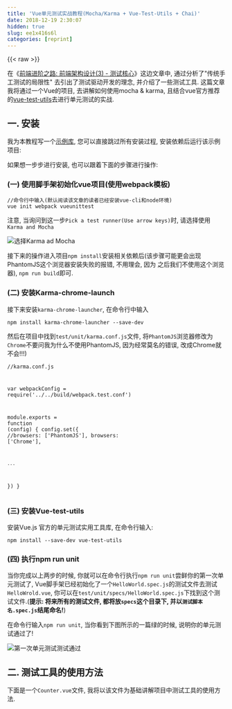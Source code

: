 ```yaml
---
title: 'Vue单元测试实战教程(Mocha/Karma + Vue-Test-Utils + Chai)' 
date: 2018-12-19 2:30:07
hidden: true
slug: ee1x416s6l
categories: [reprint]
---
```


{{< raw >}}

                    
<p>在《<a href="https://www.jianshu.com/p/c817249616ee" rel="nofollow noreferrer" target="_blank">前端进阶之路: 前端架构设计(3) - 测试核心</a>》这边文章中, 通过分析了"传统手工测试的局限性" 去引出了测试驱动开发的理念, 并介绍了一些测试工具. 这篇文章我将通过一个Vue的项目, 去讲解如何使用mocha &amp; karma, 且结合vue官方推荐的<a href="https://vue-test-utils.vuejs.org/zh-cn/" rel="nofollow noreferrer" target="_blank">vue-test-utils</a>去进行单元测试的实战.</p>
<h2 id="articleHeader0"><strong>一. 安装</strong></h2>
<p>我为本教程写一个<a href="https://github.com/Lee-Tanghui/Vue-Testing-Demo" rel="nofollow noreferrer" target="_blank">示例库</a>, 您可以直接跳过所有安装过程, 安装依赖后运行该示例项目: </p>
<p>如果想一步步进行安装, 也可以跟着下面的步骤进行操作:</p>
<h3 id="articleHeader1"><strong>(一) 使用脚手架初始化vue项目(使用webpack模板)</strong></h3>
<div class="widget-codetool" style="display:none;">
      <div class="widget-codetool--inner">
      <span class="selectCode code-tool" data-toggle="tooltip" data-placement="top" title="" data-original-title="全选"></span>
      <span type="button" class="copyCode code-tool" data-toggle="tooltip" data-placement="top" data-clipboard-text="//命令行中输入(默认阅读该文章的读者已经安装vue-cli和node环境)
vue init webpack vueunittest" title="" data-original-title="复制"></span>
      <span type="button" class="saveToNote code-tool" data-toggle="tooltip" data-placement="top" title="" data-original-title="放进笔记"></span>
      </div>
      </div><pre class="javascript hljs"><code class="javascript"><span class="hljs-comment">//命令行中输入(默认阅读该文章的读者已经安装vue-cli和node环境)</span>
vue init webpack vueunittest</code></pre>
<p>注意, 当询问到这一步<code>Pick a test runner(Use arrow keys)</code>时, 请选择使用<code>Karma and Mocha</code></p>
<p><span class="img-wrap"><img data-src="/img/remote/1460000012654038?w=761&amp;h=146" src="https://static.alili.tech/img/remote/1460000012654038?w=761&amp;h=146" alt="选择Karma ad Mocha" title="选择Karma ad Mocha" style="cursor: pointer; display: inline;"></span></p>
<p>接下来的操作进入项目<code>npm install</code>安装相关依赖后(该步骤可能更会出现PhantomJS这个浏览器安装失败的报错, 不用理会, 因为  之后我们不使用这个浏览器), <code>npm run build</code>即可.</p>
<h3 id="articleHeader2"><strong>(二) 安装Karma-chrome-launch</strong></h3>
<p>接下来安装<code>karma-chrome-launcher</code>, 在命令行中输入</p>
<div class="widget-codetool" style="display:none;">
      <div class="widget-codetool--inner">
      <span class="selectCode code-tool" data-toggle="tooltip" data-placement="top" title="" data-original-title="全选"></span>
      <span type="button" class="copyCode code-tool" data-toggle="tooltip" data-placement="top" data-clipboard-text="npm install karma-chrome-launcher --save-dev" title="" data-original-title="复制"></span>
      <span type="button" class="saveToNote code-tool" data-toggle="tooltip" data-placement="top" title="" data-original-title="放进笔记"></span>
      </div>
      </div><pre class="hljs q"><code style="word-break: break-word; white-space: initial;">npm install karma-chrome-launcher --<span class="hljs-built_in">save</span>-<span class="hljs-built_in">dev</span></code></pre>
<p>然后在项目中找到<code>test/unit/karma.conf.js</code>文件, 将<code>PhantomJS</code>浏览器修改为<code>Chrome</code>不要问我为什么不使用PhantomJS, 因为经常莫名的错误, 改成Chrome就不会!!!)</p>
<div class="widget-codetool" style="display:none;">
      <div class="widget-codetool--inner">
      <span class="selectCode code-tool" data-toggle="tooltip" data-placement="top" title="" data-original-title="全选"></span>
      <span type="button" class="copyCode code-tool" data-toggle="tooltip" data-placement="top" data-clipboard-text="//karma.conf.js

var webpackConfig = require('../../build/webpack.test.conf')

module.exports = function (config) {
  config.set({
    //browsers: ['PhantomJS'],
    browsers: ['Chrome'],    
    
    ...
  })
}" title="" data-original-title="复制"></span>
      <span type="button" class="saveToNote code-tool" data-toggle="tooltip" data-placement="top" title="" data-original-title="放进笔记"></span>
      </div>
      </div><pre class="hljs javascript"><code><span class="hljs-comment">//karma.conf.js</span>

<span class="hljs-keyword">var</span> webpackConfig = <span class="hljs-built_in">require</span>(<span class="hljs-string">'../../build/webpack.test.conf'</span>)

<span class="hljs-built_in">module</span>.exports = <span class="hljs-function"><span class="hljs-keyword">function</span> (<span class="hljs-params">config</span>) </span>{
  config.set({
    <span class="hljs-comment">//browsers: ['PhantomJS'],</span>
    browsers: [<span class="hljs-string">'Chrome'</span>],    
    
    ...
  })
}</code></pre>
<h3 id="articleHeader3"><strong>(三) 安装Vue-test-utils</strong></h3>
<p>安装Vue.js 官方的单元测试实用工具库, 在命令行输入:</p>
<div class="widget-codetool" style="display:none;">
      <div class="widget-codetool--inner">
      <span class="selectCode code-tool" data-toggle="tooltip" data-placement="top" title="" data-original-title="全选"></span>
      <span type="button" class="copyCode code-tool" data-toggle="tooltip" data-placement="top" data-clipboard-text="npm install --save-dev vue-test-utils" title="" data-original-title="复制"></span>
      <span type="button" class="saveToNote code-tool" data-toggle="tooltip" data-placement="top" title="" data-original-title="放进笔记"></span>
      </div>
      </div><pre class="javascript hljs"><code class="javascript" style="word-break: break-word; white-space: initial;">npm install --save-dev vue-test-utils</code></pre>
<h3 id="articleHeader4"><strong>(四) 执行npm run unit</strong></h3>
<p>当你完成以上两步的时候, 你就可以在命令行执行<code>npm run unit</code>尝鲜你的第一次单元测试了, Vue脚手架已经初始化了一个<code>HelloWorld.spec.js</code>的测试文件去测试<code>HelloWrold.vue</code>, 你可以在<code>test/unit/specs/HelloWorld.spec.js</code>下找到这个测试文件.(<strong>提示: 将来所有的测试文件, 都将放<code>specs</code>这个目录下, 并以<code>测试脚本名.spec.js</code>结尾命名!</strong>)</p>
<p>在命令行输入<code>npm run unit</code>, 当你看到下图所示的一篇绿的时候, 说明你的单元测试通过了!</p>
<p><span class="img-wrap"><img data-src="/img/remote/1460000012654039?w=1404&amp;h=315" src="https://static.alili.tech/img/remote/1460000012654039?w=1404&amp;h=315" alt="第一次单元测试测试通过" title="第一次单元测试测试通过" style="cursor: pointer;"></span></p>
<h2 id="articleHeader5"><strong>二. 测试工具的使用方法</strong></h2>
<p>下面是一个<code>Counter.vue</code>文件, 我将以该文件为基础讲解项目中测试工具的使用方法.</p>
<div class="widget-codetool" style="display:none;">
      <div class="widget-codetool--inner">
      <span class="selectCode code-tool" data-toggle="tooltip" data-placement="top" title="" data-original-title="全选"></span>
      <span type="button" class="copyCode code-tool" data-toggle="tooltip" data-placement="top" data-clipboard-text="//Counter.vue

<template>
  <div>
    <h3>Counter.vue</h3>
    "{{" count "}}"
    <button @click=&quot;increment&quot;>自增</button>
  </div>
</template>

<script>
  export default {
    data () {
      return {
        count: 0
      }
    },

    methods: {
      increment () {
        this.count++
      }
    }
  }
</script>" title="" data-original-title="复制"></span>
      <span type="button" class="saveToNote code-tool" data-toggle="tooltip" data-placement="top" title="" data-original-title="放进笔记"></span>
      </div>
      </div><pre class="javascript hljs"><code class="javascript"><span class="hljs-comment">//Counter.vue</span>

&lt;template&gt;
  <span class="xml"><span class="hljs-tag">&lt;<span class="hljs-name">div</span>&gt;</span>
    <span class="hljs-tag">&lt;<span class="hljs-name">h3</span>&gt;</span>Counter.vue<span class="hljs-tag">&lt;/<span class="hljs-name">h3</span>&gt;</span>
    "{{" count "}}"
    <span class="hljs-tag">&lt;<span class="hljs-name">button</span> @<span class="hljs-attr">click</span>=<span class="hljs-string">"increment"</span>&gt;</span>自增<span class="hljs-tag">&lt;/<span class="hljs-name">button</span>&gt;</span>
  <span class="hljs-tag">&lt;/<span class="hljs-name">div</span>&gt;</span></span>
&lt;<span class="hljs-regexp">/template&gt;

&lt;script&gt;
  export default {
    data () {
      return {
        count: 0
      }
    },

    methods: {
      increment () {
        this.count++
      }
    }
  }
&lt;/</span>script&gt;</code></pre>
<h3 id="articleHeader6"><strong>(一) Mocha框架</strong></h3>
<h4><strong>1. Mocha测试脚本的写法</strong></h4>
<p>Mocha的作用是运行测试脚本, 要对上面<code>Counter.vue</code>进行测试, 我们就要写测试脚本, 通常测试脚本应该与Vue组件名相同, 后缀为<code>spec.js</code>. 比如, <code>Counter.vue</code>组件的测试脚本名字就应该为<code>Counter.spec.js</code></p>
<div class="widget-codetool" style="display:none;">
      <div class="widget-codetool--inner">
      <span class="selectCode code-tool" data-toggle="tooltip" data-placement="top" title="" data-original-title="全选"></span>
      <span type="button" class="copyCode code-tool" data-toggle="tooltip" data-placement="top" data-clipboard-text="//Counter.spec.js

import Vue from 'vue'
import Counter from '@/components/Counter'

describe('Counter.vue', () => {

  it('点击按钮后, count的值应该为1', () => {
    //获取组件实例
    const Constructor = Vue.extend(Counter);
    //挂载组件
    const vm = new Constructor().$mount();
    //获取button
    const button = vm.$el.querySelector('button');
    //新建点击事件
    const clickEvent = new window.Event('click');
    //触发点击事件
    button.dispatchEvent(clickEvent);
    //监听点击事件
    vm._watcher.run();
    // 断言:count的值应该是数字1
    expect(Number(vm.$el.querySelector('.num').textContent)).to.equal(1);
  })

})" title="" data-original-title="复制"></span>
      <span type="button" class="saveToNote code-tool" data-toggle="tooltip" data-placement="top" title="" data-original-title="放进笔记"></span>
      </div>
      </div><pre class="javascript hljs"><code class="javascript"><span class="hljs-comment">//Counter.spec.js</span>

<span class="hljs-keyword">import</span> Vue <span class="hljs-keyword">from</span> <span class="hljs-string">'vue'</span>
<span class="hljs-keyword">import</span> Counter <span class="hljs-keyword">from</span> <span class="hljs-string">'@/components/Counter'</span>

describe(<span class="hljs-string">'Counter.vue'</span>, () =&gt; {

  it(<span class="hljs-string">'点击按钮后, count的值应该为1'</span>, () =&gt; {
    <span class="hljs-comment">//获取组件实例</span>
    <span class="hljs-keyword">const</span> Constructor = Vue.extend(Counter);
    <span class="hljs-comment">//挂载组件</span>
    <span class="hljs-keyword">const</span> vm = <span class="hljs-keyword">new</span> Constructor().$mount();
    <span class="hljs-comment">//获取button</span>
    <span class="hljs-keyword">const</span> button = vm.$el.querySelector(<span class="hljs-string">'button'</span>);
    <span class="hljs-comment">//新建点击事件</span>
    <span class="hljs-keyword">const</span> clickEvent = <span class="hljs-keyword">new</span> <span class="hljs-built_in">window</span>.Event(<span class="hljs-string">'click'</span>);
    <span class="hljs-comment">//触发点击事件</span>
    button.dispatchEvent(clickEvent);
    <span class="hljs-comment">//监听点击事件</span>
    vm._watcher.run();
    <span class="hljs-comment">// 断言:count的值应该是数字1</span>
    expect(<span class="hljs-built_in">Number</span>(vm.$el.querySelector(<span class="hljs-string">'.num'</span>).textContent)).to.equal(<span class="hljs-number">1</span>);
  })

})</code></pre>
<p>上面这段代码就是一个测试脚本.测试脚本应该包含一个或多个<code>describe</code>, 每个<code>describe</code>块应该包括一个或多个<code>it</code>块</p>
<p><code>describe</code>块称为"测试套件"(test suite), 表示一组相关的测试. 它是一个函数, 第一个参数是测试套件的名称(通常写测试组件的名称, 这里即为<code>Counter.js</code>), 第二个参数是一个实际执行的函数.</p>
<p><code>it</code>块称为"测试用例"(test case), 表示一个单独的测试, 是测试的最小单位. 它也是一个函数, 第一个参数是测试用例的名称(通常描述你的断言结果, 这里即为<code>"点击按钮后, count的值应该为1"</code>), 第二个参数是一个实际执行的函数.</p>
<h4><strong>2. Mocha进行异步测试</strong></h4>
<p>我们在<code>Counter.vue</code>组件中添加一个按钮, 并添加一个异步自增的方法为<code>incrementByAsync</code>, 该函数设置一个延时器, 1000ms后<code>count</code>自增1.</p>
<div class="widget-codetool" style="display:none;">
      <div class="widget-codetool--inner">
      <span class="selectCode code-tool" data-toggle="tooltip" data-placement="top" title="" data-original-title="全选"></span>
      <span type="button" class="copyCode code-tool" data-toggle="tooltip" data-placement="top" data-clipboard-text="  <template>
    ...
    <button @click=&quot;increment&quot;>自增</button>
    <button @click=&quot;incrementByAsync&quot;>异步自增</button>
    ...
  <template>
  
  <script>
     ...
     methods: {
      ...
      incrementByAsync () {
        window.setTimeout(() => {
          this.count++;
        }, 1000) 
      }
    }
  </script>" title="" data-original-title="复制"></span>
      <span type="button" class="saveToNote code-tool" data-toggle="tooltip" data-placement="top" title="" data-original-title="放进笔记"></span>
      </div>
      </div><pre class="javascript hljs"><code class="javascript">  &lt;template&gt;
    ...
    &lt;button @click=<span class="hljs-string">"increment"</span>&gt;自增&lt;<span class="hljs-regexp">/button&gt;
    &lt;button @click="incrementByAsync"&gt;异步自增&lt;/</span>button&gt;
    ...
  &lt;template&gt;
  
  <span class="xml"><span class="hljs-tag">&lt;<span class="hljs-name">script</span>&gt;</span><span class="javascript">
     ...
     methods: {
      ...
      incrementByAsync () {
        <span class="hljs-built_in">window</span>.setTimeout(<span class="hljs-function"><span class="hljs-params">()</span> =&gt;</span> {
          <span class="hljs-keyword">this</span>.count++;
        }, <span class="hljs-number">1000</span>) 
      }
    }
  </span><span class="hljs-tag">&lt;/<span class="hljs-name">script</span>&gt;</span></span></code></pre>
<p>给测试脚本中新增一个测试用例, 也就是<code>it()</code></p>
<div class="widget-codetool" style="display:none;">
      <div class="widget-codetool--inner">
      <span class="selectCode code-tool" data-toggle="tooltip" data-placement="top" title="" data-original-title="全选"></span>
      <span type="button" class="copyCode code-tool" data-toggle="tooltip" data-placement="top" data-clipboard-text="  it('count异步更新, count的值应该为1', (done) => {
    ///获取组件实例
    const Constructor = Vue.extend(Counter);
    //挂载组件
    const vm = new Constructor().$mount();
    //获取button
    const button = vm.$el.querySelectorAll('button')[1];
    //新建点击事件
    const clickEvent = new window.Event('click');

    //触发点击事件
    button.dispatchEvent(clickEvent);
    //监听点击事件
    vm._watcher.run();
    //1s后进行断言
    window.setTimeout(() => {
      // 断言:count的值应该是数字1
      expect(Number(vm.$el.querySelector('.num').textContent)).to.equal(1);
      done();
    }, 1000);
  })" title="" data-original-title="复制"></span>
      <span type="button" class="saveToNote code-tool" data-toggle="tooltip" data-placement="top" title="" data-original-title="放进笔记"></span>
      </div>
      </div><pre class="hljs lisp"><code>  it('count异步更新, count的值应该为<span class="hljs-number">1</span>', (<span class="hljs-name">done</span>) =&gt; {
    ///获取组件实例
    const Constructor = Vue.extend(<span class="hljs-name">Counter</span>)<span class="hljs-comment">;</span>
    //挂载组件
    const vm = new Constructor().$mount()<span class="hljs-comment">;</span>
    //获取button
    const button = vm.$el.querySelectorAll('button')[<span class="hljs-number">1</span>]<span class="hljs-comment">;</span>
    //新建点击事件
    const clickEvent = new window.Event('click')<span class="hljs-comment">;</span>

    //触发点击事件
    button.dispatchEvent(<span class="hljs-name">clickEvent</span>)<span class="hljs-comment">;</span>
    //监听点击事件
    vm._watcher.run()<span class="hljs-comment">;</span>
    //1s后进行断言
    window.setTimeout(() =&gt; {
      // 断言<span class="hljs-symbol">:count</span>的值应该是数字<span class="hljs-number">1</span>
      expect(<span class="hljs-name">Number</span>(<span class="hljs-name">vm</span>.$el.querySelector('.num').textContent)).to.equal(<span class="hljs-number">1</span>)<span class="hljs-comment">;</span>
      done()<span class="hljs-comment">;</span>
    }, <span class="hljs-number">1000</span>)<span class="hljs-comment">;</span>
  })</code></pre>
<p>Mocha中的异步测试, 需要给<code>it()</code>内函数的参数中添加一个<code>done</code>, 并在异步执行完后必须调用<code>done()</code>, 如果不调用<code>done()</code>, 那么Mocha会在2000ms后报错且本次单元测试测试失败(mocha默认的异步测试超时上线为2000ms), 错误信息如下:</p>
<p><span class="img-wrap"><img data-src="/img/remote/1460000012654040?w=1299&amp;h=183" src="https://static.alili.tech/img/remote/1460000012654040?w=1299&amp;h=183" alt="未调用done()的报错" title="未调用done()的报错" style="cursor: pointer;"></span></p>
<h4><strong>3. Mocha的测试钩子</strong></h4>
<p>如果大家对于vue的<code>mounted()</code>, <code>created()</code>钩子能够理解的话, 对Mocha的钩子也很容易理解, Mocha在<code>describe</code>块中提供了四个钩子: <code>before()</code>, <code>after()</code>, <code>beforeEach()</code>, <code>afterEach()</code>. 它们会在以下时间执行</p>
<div class="widget-codetool" style="display:none;">
      <div class="widget-codetool--inner">
      <span class="selectCode code-tool" data-toggle="tooltip" data-placement="top" title="" data-original-title="全选"></span>
      <span type="button" class="copyCode code-tool" data-toggle="tooltip" data-placement="top" data-clipboard-text="describe('钩子说明', function() {

  before(function() {
    // 在本区块的所有测试用例之前执行
  });

  after(function() {
    // 在本区块的所有测试用例之后执行
  });

  beforeEach(function() {
    // 在本区块的每个测试用例之前执行
  });

  afterEach(function() {
    // 在本区块的每个测试用例之后执行
  });

});" title="" data-original-title="复制"></span>
      <span type="button" class="saveToNote code-tool" data-toggle="tooltip" data-placement="top" title="" data-original-title="放进笔记"></span>
      </div>
      </div><pre class="javascript hljs"><code class="javascript">describe(<span class="hljs-string">'钩子说明'</span>, <span class="hljs-function"><span class="hljs-keyword">function</span>(<span class="hljs-params"></span>) </span>{

  before(<span class="hljs-function"><span class="hljs-keyword">function</span>(<span class="hljs-params"></span>) </span>{
    <span class="hljs-comment">// 在本区块的所有测试用例之前执行</span>
  });

  after(<span class="hljs-function"><span class="hljs-keyword">function</span>(<span class="hljs-params"></span>) </span>{
    <span class="hljs-comment">// 在本区块的所有测试用例之后执行</span>
  });

  beforeEach(<span class="hljs-function"><span class="hljs-keyword">function</span>(<span class="hljs-params"></span>) </span>{
    <span class="hljs-comment">// 在本区块的每个测试用例之前执行</span>
  });

  afterEach(<span class="hljs-function"><span class="hljs-keyword">function</span>(<span class="hljs-params"></span>) </span>{
    <span class="hljs-comment">// 在本区块的每个测试用例之后执行</span>
  });

});</code></pre>
<p>上述就是Mocha的基本使用介绍, 如果想了解Mocha的更多使用方法, 可以查看下面的文档和一篇阮一峰的Mocha教程:</p>
<blockquote><ul><li>Mocha官方文档 : <a href="https://mochajs.org/" rel="nofollow noreferrer" target="_blank">https://mochajs.org/</a>
</li></ul></blockquote>
<ul>
<li>Mocha官方文档翻译 : <a href="http://www.jianshu.com/p/9c78548caffa" rel="nofollow noreferrer" target="_blank">http://www.jianshu.com/p/9c78...</a>
</li>
<li>阮一峰 - 测试框架 Mocha 实例教程 :  <a href="http://www.ruanyifeng.com/blog/2015/12/a-mocha-tutorial-of-examples.html" rel="nofollow noreferrer" target="_blank">http://www.ruanyifeng.com/blo...</a>
</li>
</ul>
<h3 id="articleHeader7"><strong>(二) Chai断言库</strong></h3>
<p>上面的测试用例中, 以<code>expect()</code>方法开头的就是<strong>断言</strong>.</p>
<div class="widget-codetool" style="display:none;">
      <div class="widget-codetool--inner">
      <span class="selectCode code-tool" data-toggle="tooltip" data-placement="top" title="" data-original-title="全选"></span>
      <span type="button" class="copyCode code-tool" data-toggle="tooltip" data-placement="top" data-clipboard-text="expect(Number(vm.$el.querySelector('.num').textContent)).to.equal(1);" title="" data-original-title="复制"></span>
      <span type="button" class="saveToNote code-tool" data-toggle="tooltip" data-placement="top" title="" data-original-title="放进笔记"></span>
      </div>
      </div><pre class="javascript hljs"><code class="javascript" style="word-break: break-word; white-space: initial;">expect(<span class="hljs-built_in">Number</span>(vm.$el.querySelector(<span class="hljs-string">'.num'</span>).textContent)).to.equal(<span class="hljs-number">1</span>);</code></pre>
<p>所谓断言, 就是判断源码的实际执行结果与预期结果是否一致, 如果不一致, 就会抛出错误. 上面的断言的意思是指: 有<code>.num</code>这类名的节点的内容应该为数字1. 断言库库有很多种, Mocha并不限制你需要使用哪一种断言库,  Vue的脚手架提供的断言库是<code>sino-chai</code>, 是一个基于<code>Chai</code>的断言库, 并且我们指定使用的是它的<code>expect</code>断言风格.</p>
<p><code>expect</code>断言风格的优点很接近于自然语言, 下面是一些例子</p>
<div class="widget-codetool" style="display:none;">
      <div class="widget-codetool--inner">
      <span class="selectCode code-tool" data-toggle="tooltip" data-placement="top" title="" data-original-title="全选"></span>
      <span type="button" class="copyCode code-tool" data-toggle="tooltip" data-placement="top" data-clipboard-text="  // 相等或不相等
  expect(1 + 1).to.be.equal(2);
  expect(1 + 1).to.be.not.equal(3);

  // 布尔值为true
  expect('hello').to.be.ok;
  expect(false).to.not.be.ok;

  // typeof
  expect('test').to.be.a('string');
  expect({ foo: 'bar' }).to.be.an('object');
  expect(foo).to.be.an.instanceof(Foo);

  // include
  expect([1,2,3]).to.include(2);
  expect('foobar').to.contain('foo');
  expect({ foo: 'bar', hello: 'universe' }).to.include.keys('foo');

  // empty
  expect([]).to.be.empty;
  expect('').to.be.empty;
  expect({}).to.be.empty;
  
  // match
  expect('foobar').to.match(/^foo/);
" title="" data-original-title="复制"></span>
      <span type="button" class="saveToNote code-tool" data-toggle="tooltip" data-placement="top" title="" data-original-title="放进笔记"></span>
      </div>
      </div><pre class="javascript hljs"><code class="javascript">  <span class="hljs-comment">// 相等或不相等</span>
  expect(<span class="hljs-number">1</span> + <span class="hljs-number">1</span>).to.be.equal(<span class="hljs-number">2</span>);
  expect(<span class="hljs-number">1</span> + <span class="hljs-number">1</span>).to.be.not.equal(<span class="hljs-number">3</span>);

  <span class="hljs-comment">// 布尔值为true</span>
  expect(<span class="hljs-string">'hello'</span>).to.be.ok;
  expect(<span class="hljs-literal">false</span>).to.not.be.ok;

  <span class="hljs-comment">// typeof</span>
  expect(<span class="hljs-string">'test'</span>).to.be.a(<span class="hljs-string">'string'</span>);
  expect({ <span class="hljs-attr">foo</span>: <span class="hljs-string">'bar'</span> }).to.be.an(<span class="hljs-string">'object'</span>);
  expect(foo).to.be.an.instanceof(Foo);

  <span class="hljs-comment">// include</span>
  expect([<span class="hljs-number">1</span>,<span class="hljs-number">2</span>,<span class="hljs-number">3</span>]).to.include(<span class="hljs-number">2</span>);
  expect(<span class="hljs-string">'foobar'</span>).to.contain(<span class="hljs-string">'foo'</span>);
  expect({ <span class="hljs-attr">foo</span>: <span class="hljs-string">'bar'</span>, <span class="hljs-attr">hello</span>: <span class="hljs-string">'universe'</span> }).to.include.keys(<span class="hljs-string">'foo'</span>);

  <span class="hljs-comment">// empty</span>
  expect([]).to.be.empty;
  expect(<span class="hljs-string">''</span>).to.be.empty;
  expect({}).to.be.empty;
  
  <span class="hljs-comment">// match</span>
  expect(<span class="hljs-string">'foobar'</span>).to.match(<span class="hljs-regexp">/^foo/</span>);
</code></pre>
<p>每一个<code>it()</code>所包裹的测试用例都应该有一句或多句断言,上面只是介绍了一部分的断言语法, 如果想要知道更多<code>Chai</code>的断言语法, 请查看以下的官方文档.</p>
<blockquote><ul><li>Chai官方文档: <a href="http://chaijs.com/" rel="nofollow noreferrer" target="_blank">http://chaijs.com/</a>
</li></ul></blockquote>
<ul><li>Chai官方文档翻译: <a href="http://www.jianshu.com/p/f200a75a15d2" rel="nofollow noreferrer" target="_blank">http://www.jianshu.com/p/f200...</a>
</li></ul>
<h3 id="articleHeader8"><strong>(三) Vue-test-utils测试库</strong></h3>
<h4><strong>1. 在测试脚本中引入vue-test-utils</strong></h4>
<div class="widget-codetool" style="display:none;">
      <div class="widget-codetool--inner">
      <span class="selectCode code-tool" data-toggle="tooltip" data-placement="top" title="" data-original-title="全选"></span>
      <span type="button" class="copyCode code-tool" data-toggle="tooltip" data-placement="top" data-clipboard-text="//Counter.spec.js

import Vue from 'vue'
import Counter from '@/components/Counter'
//引入vue-test-utils
import {mount} from 'vue-test-utils'" title="" data-original-title="复制"></span>
      <span type="button" class="saveToNote code-tool" data-toggle="tooltip" data-placement="top" title="" data-original-title="放进笔记"></span>
      </div>
      </div><pre class="javascript hljs"><code class="javascript"><span class="hljs-comment">//Counter.spec.js</span>

<span class="hljs-keyword">import</span> Vue <span class="hljs-keyword">from</span> <span class="hljs-string">'vue'</span>
<span class="hljs-keyword">import</span> Counter <span class="hljs-keyword">from</span> <span class="hljs-string">'@/components/Counter'</span>
<span class="hljs-comment">//引入vue-test-utils</span>
<span class="hljs-keyword">import</span> {mount} <span class="hljs-keyword">from</span> <span class="hljs-string">'vue-test-utils'</span></code></pre>
<h4><strong>2. 测试文本内容</strong></h4>
<p>下面我将在<code>Counter.spec.js</code>测试脚本中对<code>Counter.vue</code>中<code>&lt;h3&gt;</code>的文本内容进行测试, 大家可以直观的感受一下使用了Vue-test-utils后对<code>.vue</code>单文件组件的测试变得多么简单.</p>
<ul><li>未使用vue-test-utils的测试用例:</li></ul>
<div class="widget-codetool" style="display:none;">
      <div class="widget-codetool--inner">
      <span class="selectCode code-tool" data-toggle="tooltip" data-placement="top" title="" data-original-title="全选"></span>
      <span type="button" class="copyCode code-tool" data-toggle="tooltip" data-placement="top" data-clipboard-text="  it('未使用Vue-test-utils: 正确渲染h3的文字为Counter.vue', () => {
    const Constructor = Vue.extend(Counter);
    const vm = new Constructor().$mount();
    const H3 = vm.$el.querySelector('h3').textContent;
    expect(H3).to.equal('Counter.vue');
  })" title="" data-original-title="复制"></span>
      <span type="button" class="saveToNote code-tool" data-toggle="tooltip" data-placement="top" title="" data-original-title="放进笔记"></span>
      </div>
      </div><pre class="javascript hljs"><code class="javascript">  it(<span class="hljs-string">'未使用Vue-test-utils: 正确渲染h3的文字为Counter.vue'</span>, () =&gt; {
    <span class="hljs-keyword">const</span> Constructor = Vue.extend(Counter);
    <span class="hljs-keyword">const</span> vm = <span class="hljs-keyword">new</span> Constructor().$mount();
    <span class="hljs-keyword">const</span> H3 = vm.$el.querySelector(<span class="hljs-string">'h3'</span>).textContent;
    expect(H3).to.equal(<span class="hljs-string">'Counter.vue'</span>);
  })</code></pre>
<ul><li>使用了vue-test-utils的测试用例:</li></ul>
<div class="widget-codetool" style="display:none;">
      <div class="widget-codetool--inner">
      <span class="selectCode code-tool" data-toggle="tooltip" data-placement="top" title="" data-original-title="全选"></span>
      <span type="button" class="copyCode code-tool" data-toggle="tooltip" data-placement="top" data-clipboard-text="  it('使用Vue-test-Utils: 正确渲染h3的文字为Counter.vue', () => {
    const wrapper = mount(Counter);
    expect(wrapper.find('h3').text()).to.equal('Counter.vue');
  })" title="" data-original-title="复制"></span>
      <span type="button" class="saveToNote code-tool" data-toggle="tooltip" data-placement="top" title="" data-original-title="放进笔记"></span>
      </div>
      </div><pre class="javascript hljs"><code class="javascript">  it(<span class="hljs-string">'使用Vue-test-Utils: 正确渲染h3的文字为Counter.vue'</span>, () =&gt; {
    <span class="hljs-keyword">const</span> wrapper = mount(Counter);
    expect(wrapper.find(<span class="hljs-string">'h3'</span>).text()).to.equal(<span class="hljs-string">'Counter.vue'</span>);
  })</code></pre>
<p>从上面的代码可以看出, vue-test-utils工具将该测试用例的代码量减少了一半, 如果是更复杂的测试用例, 那么代码量的减少将更为突出.  它可以让我们更专注于去写文件的测试逻辑, 将获取组件实例和挂载的繁琐的操作交由vue-test-utils去完成.</p>
<h4><strong>3. vue-test-utils的常用API</strong></h4>
<ul>
<li><strong><code>find()</code>: 返回匹配选择器的第一个DOM节点或Vue组件的<code>wrapper</code>, 可以使用任何有效的选择器</strong></li>
<li><strong><code>text()</code>: 返回<code>wrapper</code>的文本内容</strong></li>
<li><strong><code>html()</code>: 返回<code>wrapper DOM</code>的HTML字符串</strong></li>
</ul>
<div class="widget-codetool" style="display:none;">
      <div class="widget-codetool--inner">
      <span class="selectCode code-tool" data-toggle="tooltip" data-placement="top" title="" data-original-title="全选"></span>
      <span type="button" class="copyCode code-tool" data-toggle="tooltip" data-placement="top" data-clipboard-text="  it('find()/text()/html()方法', () => {
    const wrapper = mount(Counter);
    const h3 = wrapper.find('h3');
    expect(h3.text()).to.equal('Counter.vue');
    expect(h3.html()).to.equal('<h3>Counter.vue</h3>');
  })" title="" data-original-title="复制"></span>
      <span type="button" class="saveToNote code-tool" data-toggle="tooltip" data-placement="top" title="" data-original-title="放进笔记"></span>
      </div>
      </div><pre class="javascript hljs"><code class="javascript">  it(<span class="hljs-string">'find()/text()/html()方法'</span>, () =&gt; {
    <span class="hljs-keyword">const</span> wrapper = mount(Counter);
    <span class="hljs-keyword">const</span> h3 = wrapper.find(<span class="hljs-string">'h3'</span>);
    expect(h3.text()).to.equal(<span class="hljs-string">'Counter.vue'</span>);
    expect(h3.html()).to.equal(<span class="hljs-string">'&lt;h3&gt;Counter.vue&lt;/h3&gt;'</span>);
  })</code></pre>
<ul><li><strong><code>trigger()</code>: 在该 <code>wrapper DOM</code> 节点上触发一个事件。</strong></li></ul>
<div class="widget-codetool" style="display:none;">
      <div class="widget-codetool--inner">
      <span class="selectCode code-tool" data-toggle="tooltip" data-placement="top" title="" data-original-title="全选"></span>
      <span type="button" class="copyCode code-tool" data-toggle="tooltip" data-placement="top" data-clipboard-text="it('trigger()方法', () => {
    const wrapper = mount(Counter);
    const buttonOfSync = wrapper.find('.sync-button');
    buttonOfSync.trigger('click');
    buttonOfSync.trigger('click');
    const count = Number(wrapper.find('.num').text());
    expect(count).to.equal(2);
  })" title="" data-original-title="复制"></span>
      <span type="button" class="saveToNote code-tool" data-toggle="tooltip" data-placement="top" title="" data-original-title="放进笔记"></span>
      </div>
      </div><pre class="javascript hljs"><code class="javascript">it(<span class="hljs-string">'trigger()方法'</span>, () =&gt; {
    <span class="hljs-keyword">const</span> wrapper = mount(Counter);
    <span class="hljs-keyword">const</span> buttonOfSync = wrapper.find(<span class="hljs-string">'.sync-button'</span>);
    buttonOfSync.trigger(<span class="hljs-string">'click'</span>);
    buttonOfSync.trigger(<span class="hljs-string">'click'</span>);
    <span class="hljs-keyword">const</span> count = <span class="hljs-built_in">Number</span>(wrapper.find(<span class="hljs-string">'.num'</span>).text());
    expect(count).to.equal(<span class="hljs-number">2</span>);
  })</code></pre>
<ul><li><strong><code>setData()</code>: 设置<code>data</code>的属性并强制更新</strong></li></ul>
<div class="widget-codetool" style="display:none;">
      <div class="widget-codetool--inner">
      <span class="selectCode code-tool" data-toggle="tooltip" data-placement="top" title="" data-original-title="全选"></span>
      <span type="button" class="copyCode code-tool" data-toggle="tooltip" data-placement="top" data-clipboard-text="  it('setData()方法',() => {
    const wrapper = mount(Counter);
    wrapper.setData({foo: 'bar'});
    expect(wrapper.vm.foo).to.equal('bar');
  })" title="" data-original-title="复制"></span>
      <span type="button" class="saveToNote code-tool" data-toggle="tooltip" data-placement="top" title="" data-original-title="放进笔记"></span>
      </div>
      </div><pre class="javascript hljs"><code class="javascript">  it(<span class="hljs-string">'setData()方法'</span>,() =&gt; {
    <span class="hljs-keyword">const</span> wrapper = mount(Counter);
    wrapper.setData({<span class="hljs-attr">foo</span>: <span class="hljs-string">'bar'</span>});
    expect(wrapper.vm.foo).to.equal(<span class="hljs-string">'bar'</span>);
  })</code></pre>
<p>上面介绍了几个vue-test-utils提供的方法, 如果想深入学习vue-test-utils, 请阅读下面的官方文档:</p>
<blockquote><ul><li>vue-test-utils官方文档: <a href="https://vue-test-utils.vuejs.org/zh-cn/" rel="nofollow noreferrer" target="_blank">https://vue-test-utils.vuejs....</a>
</li></ul></blockquote>
<h2 id="articleHeader9"><strong>三. 项目说明</strong></h2>
<p>该项目模仿了一个简单的微博, 在<a href="https://github.com/Lee-Tanghui/Vue-Testing-Demo" rel="nofollow noreferrer" target="_blank">代码仓库</a>下载后, 可直接通过<code>npm run dev</code>运行.</p>
<h4><strong>(一) 项目效果图</strong></h4>
<p><span class="img-wrap"><img data-src="/img/remote/1460000012654041?w=1903&amp;h=960" src="https://static.alili.tech/img/remote/1460000012654041?w=1903&amp;h=960" alt="项目展示" title="项目展示" style="cursor: pointer; display: inline;"></span></p>
<h4><strong>(二) 项目中的交互逻辑和需求</strong></h4>
<ol>
<li>在文本框中输入内容后点击"发布"按钮(1), 会新发布内容到微博列表中, 且个人头像等下的微博数量(6)会增加1个</li>
<li>当文本框中无内容时, 不能发布空微博到微博列表, 且弹出提示框, 叫用户输入内容</li>
<li>当点击"关注"(2), 个人头像下关注的数量(5)会增加1个, 且按钮内字体变成"取消关注"; 当点击"取消关注"(2), 个人头像下的数量(5)会减少1个, 且按钮内字体变成"关注"</li>
<li>当点击"收藏"(3)时, 我的收藏(7)会增加1个数量, 且按钮内文字变成"已收藏"; 点击"已收藏"(3)时, 我的收藏(7)会减少1个数量, 且按钮内文字变成"收藏"</li>
<li>当点击"赞"(4), 我的赞(8)会增加1个数量, 且按钮内文字变成"取消赞"; 点击"取消赞"(3)时, 我的赞(8)会减少1个数量, 且按钮内文字变成"赞"</li>
</ol>
<h4><strong>(三) 项目源码</strong></h4>
<div class="widget-codetool" style="display:none;">
      <div class="widget-codetool--inner">
      <span class="selectCode code-tool" data-toggle="tooltip" data-placement="top" title="" data-original-title="全选"></span>
      <span type="button" class="copyCode code-tool" data-toggle="tooltip" data-placement="top" data-clipboard-text="//SinaWeibo.vue

<template>
  <div class=&quot;weibo-page&quot;>
    <nav>
      <span class=&quot;weibo-logo&quot;></span>
      <div class=&quot;search-wrapper&quot;>
        <input type=&quot;text&quot; placeholder=&quot;大家正在搜: 李棠辉的文章好赞!&quot;>
        <img v-if=&quot;!iconActive&quot; @mouseover=&quot;mouseOverToIcon&quot; src=&quot;../../static/image/search.png&quot; alt=&quot;搜索icon&quot;>
        <img v-if=&quot;iconActive&quot; @mouseout=&quot;mouseOutToIcon&quot; src=&quot;../../static/image/search-active.png&quot; alt=&quot;搜索icon&quot;>
      </div>
    </nav>
    <div class=&quot;main-container&quot;>
      <aside class=&quot;aside-nav&quot;>
        <ul>
          <li :class=&quot;{ active: isActives[indexOfContent] }&quot; v-for=&quot;(content, indexOfContent) in asideTab&quot; :key=&quot;indexOfContent&quot; @click=&quot;tabChange(indexOfContent)&quot;>
            <span>"{{"content"}}"</span>
            <span class=&quot;count&quot;>
              <span v-if=&quot;indexOfContent === 1&quot;>("{{"collectNum"}}")</span>
              <span v-if=&quot;indexOfContent === 2&quot;>("{{"likeNum"}}")</span>              
            </span>
          </li>
        </ul>
      </aside>
      <main class=&quot;weibo-content&quot;>
        <div class=&quot;weibo-publish-wrapper&quot;>
          <img src=&quot;../../static/image/tell-people.png&quot;></img>
          <textarea v-model=&quot;newWeiboContent.content&quot;></textarea>
          <button @click=&quot;publishNewWeiboContent&quot;>发布</button>
        </div>
        <div 
          class=&quot;weibo-news&quot; 
          v-for=&quot;(news, indexOfNews) in weiboNews&quot;
          :key=&quot;indexOfNews&quot;>
          <div class=&quot;content-wrapper&quot;>
            <div class=&quot;news-title&quot;>
            <div class=&quot;news-title__left&quot;>
              <img :src=&quot;news.imgUrl&quot;>
              <div class=&quot;title-text&quot;>
                <div class=&quot;title-name&quot;>"{{"news.name"}}"</div>
                <div class=&quot;title-time&quot;>"{{"news.resource"}}"</div>
              </div>
            </div>
            <button 
              class=&quot;news-title__right add&quot; 
              v-if=&quot;news.attention === false&quot;
              @click=&quot;attention(indexOfNews)&quot;>
              <i class=&quot;fa fa-plus&quot;></i>
              关注
            </button>
             <button 
              class=&quot;news-title__right cancel&quot; 
              v-if=&quot;news.attention === true&quot;
              @click=&quot;unAttention(indexOfNews)&quot;>
              <i class=&quot;fa fa-close&quot;></i>
              取消关注
            </button>
          </div>
          <div class=&quot;news-content&quot;>"{{"news.content"}}"</div>
          <div class=&quot;news-image&quot; v-if=&quot;news.images.length&quot;>
            <img 
            v-for=&quot;(img, indexOfImg) in news.images&quot;
            :key=&quot;indexOfImg&quot;
            :src=&quot;img&quot;>
          </div>
          </div>
          <ul class=&quot;news-panel&quot;>
            <li @click=&quot;handleCollect(indexOfNews)&quot;>
              <i class=&quot;fa fa-star-o&quot; :class=&quot;{collected: news.collect }&quot;></i>
              "{{"news.collect ? &quot;已收藏&quot; : '收藏'"}}"
            </li>
            <li>
              <i class=&quot;fa fa-external-link&quot;></i>
              转发
            </li>
            <li>
              <i class=&quot;fa fa-commenting-o&quot;></i>
              评论
            </li>
            <li @click=&quot;handleLike(indexOfNews)&quot;>
              <i class=&quot;fa fa-thumbs-o-up&quot; :class=&quot;{liked: news.like}&quot;></i>
              "{{"news.like ? '取消赞' : '赞'"}}"
            </li>
          </ul>
        </div>

      </main>
      <aside class=&quot;aside-right&quot;>
        <div class=&quot;profile-wrapper&quot;>
          <div class=&quot;profile-top&quot;>
            <img src=&quot;../../static/image/profile.jpg&quot;>
          </div>
          <div class=&quot;profile-bottom&quot;>
            <div class=&quot;profile-name&quot;>Lee_tanghui</div>
            <ul class=&quot;profile-info&quot;>
              <li 
                v-for=&quot;(profile, indexOfProfile) in profileData&quot;
                :key=&quot;indexOfProfile&quot;>
                <div class=&quot;number&quot;>"{{"profile.num"}}"</div>
                <div class=&quot;text&quot;>"{{"profile.text"}}"</div>
              </li>
            </ul>
          </div>
        </div>
      </aside>
    </div>
    <footer>
       Wish you like my blog! --- LITANGHUI
    </footer>
  </div>
</template>

<script>
  //引入假数据
  import * as mockData from '../mock-data.js'

  export default {
    mounted() {
      //模拟获取数据
      this.profileData = mockData.profileData;
      this.weiboNews = mockData.weiboNews;
      this.collectNum = mockData.collectNum;
      this.likeNum = mockData.likeNum;

    },
    data() {
      return {
        iconActive: false,
        asideTab: [&quot;首页&quot;, &quot;我的收藏&quot;, &quot;我的赞&quot;],
        isActives: [true, false, false],
        profileData: [],
        weiboNews: [],
        collectNum: 0,
        likeNum: 0,
        newWeiboContent:   {
          imgUrl: '../../static/image/profile.jpg',
          name: 'Lee_tanghui',
          resource: '刚刚 来自 网页版微博',
          content: '',
          images: []
        },
      }
    },
    methods: {
      mouseOverToIcon() {
        this.iconActive = true;
      },
      mouseOutToIcon() {
        this.iconActive = false;
      },
      tabChange(indexOfContent) {
        this.isActives.forEach((item, index) => {
          index === indexOfContent ?
            this.$set(this.isActives, index, true) :
            this.$set(this.isActives, index, false);
        })
      },
      publishNewWeiboContent() {
        if(!this.newWeiboContent.content) {
          alert('请输入内容!')
          return;
        }
        const newWeibo = JSON.parse(JSON.stringify(this.newWeiboContent));
        this.weiboNews.unshift(newWeibo);
        this.newWeiboContent.content = '';
        this.profileData[2].num++;
      },
      attention(index) {
        this.weiboNews[index].attention = true;    
        this.profileData[0].num++;    
      },
      unAttention(index) {
        this.weiboNews[index].attention = false;
        this.profileData[0].num--;
      },
      handleCollect(index) {
        this.weiboNews[index].collect = !this.weiboNews[index].collect;
        this.weiboNews[index].collect ? 
        this.collectNum++ :
        this.collectNum--;
      },
      handleLike(index) {
        this.weiboNews[index].like = !this.weiboNews[index].like;
        this.weiboNews[index].like ? 
        this.likeNum++ :
        this.likeNum--;
      }
    }
  }
</script>

<style lang=&quot;less&quot;>
  //css部分略
</style>" title="" data-original-title="复制"></span>
      <span type="button" class="saveToNote code-tool" data-toggle="tooltip" data-placement="top" title="" data-original-title="放进笔记"></span>
      </div>
      </div><pre class="javascript hljs"><code class="javascript"><span class="hljs-comment">//SinaWeibo.vue</span>

&lt;template&gt;
  &lt;div class="weibo-page"&gt;
    &lt;nav&gt;
      &lt;span class="weibo-logo"&gt;&lt;/span&gt;
      &lt;div class="search-wrapper"&gt;
        &lt;input type="text" placeholder="大家正在搜: 李棠辉的文章好赞!"&gt;
        &lt;img v-if="!iconActive" @mouseover="mouseOverToIcon" src="../../static/image/search.png" alt="搜索icon"&gt;
        &lt;img v-if="iconActive" @mouseout="mouseOutToIcon" src="../../static/image/search-active.png" alt="搜索icon"&gt;
      &lt;/div&gt;
    &lt;/nav&gt;
    &lt;div class="main-container"&gt;
      &lt;aside class="aside-nav"&gt;
        &lt;ul&gt;
          &lt;li :class="{ active: isActives[indexOfContent] }" v-for="(content, indexOfContent) in asideTab" :key="indexOfContent" @click="tabChange(indexOfContent)"&gt;
            &lt;span&gt;"{{"content"}}"&lt;/span&gt;
            &lt;span class="count"&gt;
              &lt;span v-if="indexOfContent === 1"&gt;("{{"collectNum"}}")&lt;/span&gt;
              &lt;span v-if="indexOfContent === 2"&gt;("{{"likeNum"}}")&lt;/span&gt;              
            &lt;/span&gt;
          &lt;/li&gt;
        &lt;/ul&gt;
      &lt;/aside&gt;
      &lt;main class="weibo-content"&gt;
        &lt;div class="weibo-publish-wrapper"&gt;
          &lt;img src="../../static/image/tell-people.png"&gt;&lt;/img&gt;
          &lt;textarea v-model="newWeiboContent.content"&gt;&lt;/textarea&gt;
          &lt;button @click="publishNewWeiboContent"&gt;发布&lt;/button&gt;
        &lt;/div&gt;
        &lt;div 
          class="weibo-news" 
          v-for="(news, indexOfNews) in weiboNews"
          :key="indexOfNews"&gt;
          &lt;div class="content-wrapper"&gt;
            &lt;div class="news-title"&gt;
            &lt;div class="news-title__left"&gt;
              &lt;img :src="news.imgUrl"&gt;
              &lt;div class="title-text"&gt;
                &lt;div class="title-name"&gt;"{{"news.name"}}"&lt;/div&gt;
                &lt;div class="title-time"&gt;"{{"news.resource"}}"&lt;/div&gt;
              &lt;/div&gt;
            &lt;/div&gt;
            &lt;button 
              class="news-title__right add" 
              v-if="news.attention === false"
              @click="attention(indexOfNews)"&gt;
              &lt;i class="fa fa-plus"&gt;&lt;/i&gt;
              关注
            &lt;/button&gt;
             &lt;button 
              class="news-title__right cancel" 
              v-if="news.attention === true"
              @click="unAttention(indexOfNews)"&gt;
              &lt;i class="fa fa-close"&gt;&lt;/i&gt;
              取消关注
            &lt;/button&gt;
          &lt;/div&gt;
          &lt;div class="news-content"&gt;"{{"news.content"}}"&lt;/div&gt;
          &lt;div class="news-image" v-if="news.images.length"&gt;
            &lt;img 
            v-for="(img, indexOfImg) in news.images"
            :key="indexOfImg"
            :src="img"&gt;
          &lt;/div&gt;
          &lt;/div&gt;
          &lt;ul class="news-panel"&gt;
            &lt;li @click="handleCollect(indexOfNews)"&gt;
              &lt;i class="fa fa-star-o" :class="{collected: news.collect }"&gt;&lt;/i&gt;
              "{{"news.collect ? "已收藏" : '收藏'"}}"
            &lt;/li&gt;
            &lt;li&gt;
              &lt;i class="fa fa-external-link"&gt;&lt;/i&gt;
              转发
            &lt;/li&gt;
            &lt;li&gt;
              &lt;i class="fa fa-commenting-o"&gt;&lt;/i&gt;
              评论
            &lt;/li&gt;
            &lt;li @click="handleLike(indexOfNews)"&gt;
              &lt;i class="fa fa-thumbs-o-up" :class="{liked: news.like}"&gt;&lt;/i&gt;
              "{{"news.like ? '取消赞' : '赞'"}}"
            &lt;/li&gt;
          &lt;/ul&gt;
        &lt;/div&gt;

      &lt;/main&gt;
      &lt;aside class="aside-right"&gt;
        &lt;div class="profile-wrapper"&gt;
          &lt;div class="profile-top"&gt;
            &lt;img src="../../static/image/profile.jpg"&gt;
          &lt;/div&gt;
          &lt;div class="profile-bottom"&gt;
            &lt;div class="profile-name"&gt;Lee_tanghui&lt;/div&gt;
            &lt;ul class="profile-info"&gt;
              &lt;li 
                v-for="(profile, indexOfProfile) in profileData"
                :key="indexOfProfile"&gt;
                &lt;div class="number"&gt;"{{"profile.num"}}"&lt;/div&gt;
                &lt;div class="text"&gt;"{{"profile.text"}}"&lt;/div&gt;
              &lt;/li&gt;
            &lt;/ul&gt;
          &lt;/div&gt;
        &lt;/div&gt;
      &lt;/aside&gt;
    &lt;/div&gt;
    &lt;footer&gt;
       Wish you like my blog! --- LITANGHUI
    &lt;/footer&gt;
  &lt;/div&gt;
&lt;/template&gt;

&lt;script&gt;
  //引入假数据
  import * as mockData from '../mock-data.js'

  export default {
    mounted() {
      //模拟获取数据
      this.profileData = mockData.profileData;
      this.weiboNews = mockData.weiboNews;
      this.collectNum = mockData.collectNum;
      this.likeNum = mockData.likeNum;

    },
    data() {
      return {
        iconActive: false,
        asideTab: ["首页", "我的收藏", "我的赞"],
        isActives: [true, false, false],
        profileData: [],
        weiboNews: [],
        collectNum: 0,
        likeNum: 0,
        newWeiboContent:   {
          imgUrl: '../../static/image/profile.jpg',
          name: 'Lee_tanghui',
          resource: '刚刚 来自 网页版微博',
          content: '',
          images: []
        },
      }
    },
    methods: {
      mouseOverToIcon() {
        this.iconActive = true;
      },
      mouseOutToIcon() {
        this.iconActive = false;
      },
      tabChange(indexOfContent) {
        this.isActives.forEach((item, index) =&gt; {
          index === indexOfContent ?
            this.$set(this.isActives, index, true) :
            this.$set(this.isActives, index, false);
        })
      },
      publishNewWeiboContent() {
        if(!this.newWeiboContent.content) {
          alert('请输入内容!')
          return;
        }
        const newWeibo = JSON.parse(JSON.stringify(this.newWeiboContent));
        this.weiboNews.unshift(newWeibo);
        this.newWeiboContent.content = '';
        this.profileData[2].num++;
      },
      attention(index) {
        this.weiboNews[index].attention = true;    
        this.profileData[0].num++;    
      },
      unAttention(index) {
        this.weiboNews[index].attention = false;
        this.profileData[0].num--;
      },
      handleCollect(index) {
        this.weiboNews[index].collect = !this.weiboNews[index].collect;
        this.weiboNews[index].collect ? 
        this.collectNum++ :
        this.collectNum--;
      },
      handleLike(index) {
        this.weiboNews[index].like = !this.weiboNews[index].like;
        this.weiboNews[index].like ? 
        this.likeNum++ :
        this.likeNum--;
      }
    }
  }
&lt;/script&gt;

&lt;style lang="less"&gt;
  //css部分略
&lt;/style&gt;</code></pre>
<h2 id="articleHeader10"><strong>四. 项目单元测试脚本实战</strong></h2>
<p>我们将以上文提到的"项目中的交互逻辑和需求"为基础, 为<code>SinaWeibo.vue</code>编写测试脚本, 下面我将展示测试用例编写过程:</p>
<p>1.在文本框中输入内容后点击"发布"按钮(1), 会新发布内容到微博列表中, 且个人头像等下的微博数量(6)会增加1个</p>
<div class="widget-codetool" style="display:none;">
      <div class="widget-codetool--inner">
      <span class="selectCode code-tool" data-toggle="tooltip" data-placement="top" title="" data-original-title="全选"></span>
      <span type="button" class="copyCode code-tool" data-toggle="tooltip" data-placement="top" data-clipboard-text="it('点击发布按钮,发布新内容&amp;个人微博数量增加1个', () => {
    const wrapper = mount(SinaWeibo);
    const textArea = wrapper.find('.weibo-publish-wrapper textarea');
    const buttonOfPublish = wrapper.find('.weibo-publish-wrapper button');
    const lengthOfWeiboNews = wrapper.vm.weiboNews.length;
    const countOfMyWeibo = wrapper.vm.profileData[2].num;
    
    //设置textArea的绑定数据
    wrapper.setData({newWeiboContent: {
      imgUrl: '../../static/image/profile.jpg',
      name: 'Lee_tanghui',
      resource: '刚刚 来自 网页版微博',
      content: '欢迎来到我的微博', 
      images: []
    "}}");
    //触发点击事件
    buttonOfPublish.trigger('click');
    const lengthOfWeiboNewsAfterPublish = wrapper.vm.weiboNews.length;
    const countOfMyWeiboAfterPublish = wrapper.vm.profileData[2].num;

    //断言: 发布新内容
    expect(lengthOfWeiboNewsAfterPublish).to.equal(lengthOfWeiboNews + 1);
    //断言: 个人微博数量增加1个
    expect(countOfMyWeiboAfterPublish).to.equal(countOfMyWeibo + 1);
    
  })" title="" data-original-title="复制"></span>
      <span type="button" class="saveToNote code-tool" data-toggle="tooltip" data-placement="top" title="" data-original-title="放进笔记"></span>
      </div>
      </div><pre class="javascript hljs"><code class="javascript">it(<span class="hljs-string">'点击发布按钮,发布新内容&amp;个人微博数量增加1个'</span>, () =&gt; {
    <span class="hljs-keyword">const</span> wrapper = mount(SinaWeibo);
    <span class="hljs-keyword">const</span> textArea = wrapper.find(<span class="hljs-string">'.weibo-publish-wrapper textarea'</span>);
    <span class="hljs-keyword">const</span> buttonOfPublish = wrapper.find(<span class="hljs-string">'.weibo-publish-wrapper button'</span>);
    <span class="hljs-keyword">const</span> lengthOfWeiboNews = wrapper.vm.weiboNews.length;
    <span class="hljs-keyword">const</span> countOfMyWeibo = wrapper.vm.profileData[<span class="hljs-number">2</span>].num;
    
    <span class="hljs-comment">//设置textArea的绑定数据</span>
    wrapper.setData({<span class="hljs-attr">newWeiboContent</span>: {
      <span class="hljs-attr">imgUrl</span>: <span class="hljs-string">'../../static/image/profile.jpg'</span>,
      <span class="hljs-attr">name</span>: <span class="hljs-string">'Lee_tanghui'</span>,
      <span class="hljs-attr">resource</span>: <span class="hljs-string">'刚刚 来自 网页版微博'</span>,
      <span class="hljs-attr">content</span>: <span class="hljs-string">'欢迎来到我的微博'</span>, 
      <span class="hljs-attr">images</span>: []
    "}}");
    <span class="hljs-comment">//触发点击事件</span>
    buttonOfPublish.trigger(<span class="hljs-string">'click'</span>);
    <span class="hljs-keyword">const</span> lengthOfWeiboNewsAfterPublish = wrapper.vm.weiboNews.length;
    <span class="hljs-keyword">const</span> countOfMyWeiboAfterPublish = wrapper.vm.profileData[<span class="hljs-number">2</span>].num;

    <span class="hljs-comment">//断言: 发布新内容</span>
    expect(lengthOfWeiboNewsAfterPublish).to.equal(lengthOfWeiboNews + <span class="hljs-number">1</span>);
    <span class="hljs-comment">//断言: 个人微博数量增加1个</span>
    expect(countOfMyWeiboAfterPublish).to.equal(countOfMyWeibo + <span class="hljs-number">1</span>);
    
  })</code></pre>
<p>测试结果:</p>
<p><span class="img-wrap"><img data-src="/img/remote/1460000012654042?w=591&amp;h=51" src="https://static.alili.tech/img/remote/1460000012654042?w=591&amp;h=51" alt="通过测试" title="通过测试" style="cursor: pointer;"></span></p>
<p>2.当文本框中无内容时, 不能发布空微博到微博列表, 且弹出提示框, 叫用户输入内容</p>
<div class="widget-codetool" style="display:none;">
      <div class="widget-codetool--inner">
      <span class="selectCode code-tool" data-toggle="tooltip" data-placement="top" title="" data-original-title="全选"></span>
      <span type="button" class="copyCode code-tool" data-toggle="tooltip" data-placement="top" data-clipboard-text=" it('当文本框中无内容时, 不能发布空微博到微博列表, 且弹出提示框', () => {
    const wrapper = mount(SinaWeibo);
    const textArea = wrapper.find('.weibo-publish-wrapper textarea');
    const buttonOfPublish = wrapper.find('.weibo-publish-wrapper button');
    const lengthOfWeiboNews = wrapper.vm.weiboNews.length;
    const countOfMyWeibo = wrapper.vm.profileData[2].num;
    
    //设置textArea的绑定数据为空
    wrapper.setData({newWeiboContent: {
      imgUrl: '../../static/image/profile.jpg',
      name: 'Lee_tanghui',
      resource: '刚刚 来自 网页版微博',
      content: '', 
      images: []
    "}}");
    //触发点击事件
    buttonOfPublish.trigger('click');
    const lengthOfWeiboNewsAfterPublish = wrapper.vm.weiboNews.length;
    const countOfMyWeiboAfterPublish = wrapper.vm.profileData[2].num;

    //断言: 没有发布新内容
    expect(lengthOfWeiboNewsAfterPublish).to.equal(lengthOfWeiboNews);
    //断言: 个人微博数量不变
    expect(countOfMyWeiboAfterPublish).to.equal(countOfMyWeibo);
  })" title="" data-original-title="复制"></span>
      <span type="button" class="saveToNote code-tool" data-toggle="tooltip" data-placement="top" title="" data-original-title="放进笔记"></span>
      </div>
      </div><pre class="javascript hljs"><code class="javascript"> it(<span class="hljs-string">'当文本框中无内容时, 不能发布空微博到微博列表, 且弹出提示框'</span>, () =&gt; {
    <span class="hljs-keyword">const</span> wrapper = mount(SinaWeibo);
    <span class="hljs-keyword">const</span> textArea = wrapper.find(<span class="hljs-string">'.weibo-publish-wrapper textarea'</span>);
    <span class="hljs-keyword">const</span> buttonOfPublish = wrapper.find(<span class="hljs-string">'.weibo-publish-wrapper button'</span>);
    <span class="hljs-keyword">const</span> lengthOfWeiboNews = wrapper.vm.weiboNews.length;
    <span class="hljs-keyword">const</span> countOfMyWeibo = wrapper.vm.profileData[<span class="hljs-number">2</span>].num;
    
    <span class="hljs-comment">//设置textArea的绑定数据为空</span>
    wrapper.setData({<span class="hljs-attr">newWeiboContent</span>: {
      <span class="hljs-attr">imgUrl</span>: <span class="hljs-string">'../../static/image/profile.jpg'</span>,
      <span class="hljs-attr">name</span>: <span class="hljs-string">'Lee_tanghui'</span>,
      <span class="hljs-attr">resource</span>: <span class="hljs-string">'刚刚 来自 网页版微博'</span>,
      <span class="hljs-attr">content</span>: <span class="hljs-string">''</span>, 
      <span class="hljs-attr">images</span>: []
    "}}");
    <span class="hljs-comment">//触发点击事件</span>
    buttonOfPublish.trigger(<span class="hljs-string">'click'</span>);
    <span class="hljs-keyword">const</span> lengthOfWeiboNewsAfterPublish = wrapper.vm.weiboNews.length;
    <span class="hljs-keyword">const</span> countOfMyWeiboAfterPublish = wrapper.vm.profileData[<span class="hljs-number">2</span>].num;

    <span class="hljs-comment">//断言: 没有发布新内容</span>
    expect(lengthOfWeiboNewsAfterPublish).to.equal(lengthOfWeiboNews);
    <span class="hljs-comment">//断言: 个人微博数量不变</span>
    expect(countOfMyWeiboAfterPublish).to.equal(countOfMyWeibo);
  })</code></pre>
<p>测试结果:</p>
<p><span class="img-wrap"><img data-src="/img/remote/1460000012654043?w=732&amp;h=117" src="https://static.alili.tech/img/remote/1460000012654043?w=732&amp;h=117" alt="image_1c2l52h0i11e51fjqm9o8751m7hm.png-32.4kB" title="image_1c2l52h0i11e51fjqm9o8751m7hm.png-32.4kB" style="cursor: pointer;"></span></p>
<p>3.当点击"关注"(2), 个人头像下关注的数量(5)会增加1个, 且按钮内字体变成"取消关注"; 当点击"取消关注"(2), 个人头像下的数量(5)会减少1个, 且按钮内字体变成"关注"</p>
<div class="widget-codetool" style="display:none;">
      <div class="widget-codetool--inner">
      <span class="selectCode code-tool" data-toggle="tooltip" data-placement="top" title="" data-original-title="全选"></span>
      <span type="button" class="copyCode code-tool" data-toggle="tooltip" data-placement="top" data-clipboard-text="  it('当点击&quot;关注&quot;, 个人头像下关注的数量会增加1个, 且按钮内字体变成&quot;取消关注&quot;', () => {
    const wrapper = mount(SinaWeibo);
    const buttonOfAddAttendion = wrapper.find('.add');
    const countOfMyAttention = wrapper.vm.profileData[0].num;
  
    //触发事件
    buttonOfAddAttendion.trigger('click');
    
    const countOfMyAttentionAfterClick = wrapper.vm.profileData[0].num;

    //断言: 个人头像下关注的数量会增加1个
    expect(countOfMyAttentionAfterClick).to.equal(countOfMyAttention + 1);
    //断言: 按钮内字体变成&quot;取消关注
    expect(buttonOfAddAttendion.text()).to.equal('取消关注');
  })" title="" data-original-title="复制"></span>
      <span type="button" class="saveToNote code-tool" data-toggle="tooltip" data-placement="top" title="" data-original-title="放进笔记"></span>
      </div>
      </div><pre class="javascript hljs"><code class="javascript">  it(<span class="hljs-string">'当点击"关注", 个人头像下关注的数量会增加1个, 且按钮内字体变成"取消关注"'</span>, () =&gt; {
    <span class="hljs-keyword">const</span> wrapper = mount(SinaWeibo);
    <span class="hljs-keyword">const</span> buttonOfAddAttendion = wrapper.find(<span class="hljs-string">'.add'</span>);
    <span class="hljs-keyword">const</span> countOfMyAttention = wrapper.vm.profileData[<span class="hljs-number">0</span>].num;
  
    <span class="hljs-comment">//触发事件</span>
    buttonOfAddAttendion.trigger(<span class="hljs-string">'click'</span>);
    
    <span class="hljs-keyword">const</span> countOfMyAttentionAfterClick = wrapper.vm.profileData[<span class="hljs-number">0</span>].num;

    <span class="hljs-comment">//断言: 个人头像下关注的数量会增加1个</span>
    expect(countOfMyAttentionAfterClick).to.equal(countOfMyAttention + <span class="hljs-number">1</span>);
    <span class="hljs-comment">//断言: 按钮内字体变成"取消关注</span>
    expect(buttonOfAddAttendion.text()).to.equal(<span class="hljs-string">'取消关注'</span>);
  })</code></pre>
<div class="widget-codetool" style="display:none;">
      <div class="widget-codetool--inner">
      <span class="selectCode code-tool" data-toggle="tooltip" data-placement="top" title="" data-original-title="全选"></span>
      <span type="button" class="copyCode code-tool" data-toggle="tooltip" data-placement="top" data-clipboard-text="  it('当点击&quot;取消关注&quot;, 个人头像下关注的数量会减少1个, 且按钮内字体变成&quot;关注&quot;', () => {
    const wrapper = mount(SinaWeibo);
    const buttonOfUnAttendion = wrapper.find('.cancel');
    const countOfMyAttention = wrapper.vm.profileData[0].num;
  
    //触发事件
    buttonOfUnAttendion.trigger('click');
    
    const countOfMyAttentionAfterClick = wrapper.vm.profileData[0].num;

    //断言: 个人头像下关注的数量会增加1个
    expect(countOfMyAttentionAfterClick).to.equal(countOfMyAttention - 1);
    //断言: 按钮内字体变成&quot;取消关注
    expect(buttonOfUnAttendion.text()).to.equal('关注');
  })" title="" data-original-title="复制"></span>
      <span type="button" class="saveToNote code-tool" data-toggle="tooltip" data-placement="top" title="" data-original-title="放进笔记"></span>
      </div>
      </div><pre class="javascript hljs"><code class="javascript">  it(<span class="hljs-string">'当点击"取消关注", 个人头像下关注的数量会减少1个, 且按钮内字体变成"关注"'</span>, () =&gt; {
    <span class="hljs-keyword">const</span> wrapper = mount(SinaWeibo);
    <span class="hljs-keyword">const</span> buttonOfUnAttendion = wrapper.find(<span class="hljs-string">'.cancel'</span>);
    <span class="hljs-keyword">const</span> countOfMyAttention = wrapper.vm.profileData[<span class="hljs-number">0</span>].num;
  
    <span class="hljs-comment">//触发事件</span>
    buttonOfUnAttendion.trigger(<span class="hljs-string">'click'</span>);
    
    <span class="hljs-keyword">const</span> countOfMyAttentionAfterClick = wrapper.vm.profileData[<span class="hljs-number">0</span>].num;

    <span class="hljs-comment">//断言: 个人头像下关注的数量会增加1个</span>
    expect(countOfMyAttentionAfterClick).to.equal(countOfMyAttention - <span class="hljs-number">1</span>);
    <span class="hljs-comment">//断言: 按钮内字体变成"取消关注</span>
    expect(buttonOfUnAttendion.text()).to.equal(<span class="hljs-string">'关注'</span>);
  })</code></pre>
<p>测试结果:</p>
<p><span class="img-wrap"><img data-src="/img/remote/1460000012654044?w=879&amp;h=156" src="https://static.alili.tech/img/remote/1460000012654044?w=879&amp;h=156" alt="image_1c2lbcvod1d7ton71mod1i6b1bt13.png-62.3kB" title="image_1c2lbcvod1d7ton71mod1i6b1bt13.png-62.3kB" style="cursor: pointer;"></span></p>
<p>4.当点击"收藏"(3)时, 我的收藏(7)会增加1个数量, 且按钮内文字变成"已收藏"; 点击"已收藏"(3)时, 我的收藏(7)会减少1个数量, 且按钮内文字变成"收藏"</p>
<div class="widget-codetool" style="display:none;">
      <div class="widget-codetool--inner">
      <span class="selectCode code-tool" data-toggle="tooltip" data-placement="top" title="" data-original-title="全选"></span>
      <span type="button" class="copyCode code-tool" data-toggle="tooltip" data-placement="top" data-clipboard-text="  it('当点击&quot;收藏&quot;时, 我的收藏会增加1个数量, 且按钮内文字变成&quot;已收藏&quot;', () => {
    const wrapper = mount(SinaWeibo);
    const buttonOfCollect = wrapper.find('.collectWeibo');
    const countOfMyCollect = Number(wrapper.find('.collect-num span').text());

    //触发点击事件
    buttonOfCollect.trigger('click');
    const countOfMyCollectAfterClick = Number(wrapper.find('.collect-num span').text());

    //断言: 我的收藏数量会加1
    expect(countOfMyCollectAfterClick).to.equal(countOfMyCollect + 1);
    //断言: 按钮内文字变成已收藏
    expect(buttonOfCollect.text()).to.equal('已收藏');
  })" title="" data-original-title="复制"></span>
      <span type="button" class="saveToNote code-tool" data-toggle="tooltip" data-placement="top" title="" data-original-title="放进笔记"></span>
      </div>
      </div><pre class="javascript hljs"><code class="javascript">  it(<span class="hljs-string">'当点击"收藏"时, 我的收藏会增加1个数量, 且按钮内文字变成"已收藏"'</span>, () =&gt; {
    <span class="hljs-keyword">const</span> wrapper = mount(SinaWeibo);
    <span class="hljs-keyword">const</span> buttonOfCollect = wrapper.find(<span class="hljs-string">'.collectWeibo'</span>);
    <span class="hljs-keyword">const</span> countOfMyCollect = <span class="hljs-built_in">Number</span>(wrapper.find(<span class="hljs-string">'.collect-num span'</span>).text());

    <span class="hljs-comment">//触发点击事件</span>
    buttonOfCollect.trigger(<span class="hljs-string">'click'</span>);
    <span class="hljs-keyword">const</span> countOfMyCollectAfterClick = <span class="hljs-built_in">Number</span>(wrapper.find(<span class="hljs-string">'.collect-num span'</span>).text());

    <span class="hljs-comment">//断言: 我的收藏数量会加1</span>
    expect(countOfMyCollectAfterClick).to.equal(countOfMyCollect + <span class="hljs-number">1</span>);
    <span class="hljs-comment">//断言: 按钮内文字变成已收藏</span>
    expect(buttonOfCollect.text()).to.equal(<span class="hljs-string">'已收藏'</span>);
  })</code></pre>
<div class="widget-codetool" style="display:none;">
      <div class="widget-codetool--inner">
      <span class="selectCode code-tool" data-toggle="tooltip" data-placement="top" title="" data-original-title="全选"></span>
      <span type="button" class="copyCode code-tool" data-toggle="tooltip" data-placement="top" data-clipboard-text="  it('当点击&quot;已收藏&quot;时, 我的收藏会减少1个数量, 且按钮内文字变成&quot;收藏&quot;', () => {
    const wrapper = mount(SinaWeibo);
    const buttonOfUnCollect = wrapper.find('.uncollectWeibo');
    const countOfMyCollect = Number(wrapper.find('.collect-num span').text());

    //触发点击事件
    buttonOfUnCollect.trigger('click');
    const countOfMyCollectAfterClick = Number(wrapper.find('.collect-num span').text());

    //断言: 我的收藏数量会减1
    expect(countOfMyCollectAfterClick).to.equal(countOfMyCollect - 1 );
    //断言: 按钮内文字变成已收藏
    expect(buttonOfUnCollect.text()).to.equal('收藏');
  })" title="" data-original-title="复制"></span>
      <span type="button" class="saveToNote code-tool" data-toggle="tooltip" data-placement="top" title="" data-original-title="放进笔记"></span>
      </div>
      </div><pre class="javascript hljs"><code class="javascript">  it(<span class="hljs-string">'当点击"已收藏"时, 我的收藏会减少1个数量, 且按钮内文字变成"收藏"'</span>, () =&gt; {
    <span class="hljs-keyword">const</span> wrapper = mount(SinaWeibo);
    <span class="hljs-keyword">const</span> buttonOfUnCollect = wrapper.find(<span class="hljs-string">'.uncollectWeibo'</span>);
    <span class="hljs-keyword">const</span> countOfMyCollect = <span class="hljs-built_in">Number</span>(wrapper.find(<span class="hljs-string">'.collect-num span'</span>).text());

    <span class="hljs-comment">//触发点击事件</span>
    buttonOfUnCollect.trigger(<span class="hljs-string">'click'</span>);
    <span class="hljs-keyword">const</span> countOfMyCollectAfterClick = <span class="hljs-built_in">Number</span>(wrapper.find(<span class="hljs-string">'.collect-num span'</span>).text());

    <span class="hljs-comment">//断言: 我的收藏数量会减1</span>
    expect(countOfMyCollectAfterClick).to.equal(countOfMyCollect - <span class="hljs-number">1</span> );
    <span class="hljs-comment">//断言: 按钮内文字变成已收藏</span>
    expect(buttonOfUnCollect.text()).to.equal(<span class="hljs-string">'收藏'</span>);
  })</code></pre>
<p>测试结果:</p>
<p><span class="img-wrap"><img data-src="/img/remote/1460000012654045?w=908&amp;h=186" src="https://static.alili.tech/img/remote/1460000012654045?w=908&amp;h=186" alt="image_1c2lbdfe9i5jrja10cc447rgj1g.png-88.6kB" title="image_1c2lbdfe9i5jrja10cc447rgj1g.png-88.6kB" style="cursor: pointer;"></span></p>
<p>5.当点击"赞"(4), 我的赞(8)会增加1个数量, 且按钮内文字变成"取消赞"; 点击"取消赞"(3)时, 我的赞(8)会减少1个数量, 且按钮内文字变成"赞"</p>
<div class="widget-codetool" style="display:none;">
      <div class="widget-codetool--inner">
      <span class="selectCode code-tool" data-toggle="tooltip" data-placement="top" title="" data-original-title="全选"></span>
      <span type="button" class="copyCode code-tool" data-toggle="tooltip" data-placement="top" data-clipboard-text="  it('当点击&quot;赞&quot;, 我的赞会增加1个数量, 且按钮内文字变成&quot;取消赞&quot;', () => {
    const wrapper = mount(SinaWeibo);
    const buttonOfLike = wrapper.find('.dislikedWeibo');
    const countOfMyLike = Number(wrapper.find('.like-num span').text());

    //触发点击事件
    buttonOfLike.trigger('click');
    const countOfMyLikeAfterClick = Number(wrapper.find('.like-num span').text());

    //断言: 我的赞会增加1个数量
    expect(countOfMyLikeAfterClick).to.equal(countOfMyLike + 1);
    //断言: 按钮内文字变成取消赞
    expect(buttonOfLike.text()).to.equal('取消赞');
  });" title="" data-original-title="复制"></span>
      <span type="button" class="saveToNote code-tool" data-toggle="tooltip" data-placement="top" title="" data-original-title="放进笔记"></span>
      </div>
      </div><pre class="javascript hljs"><code class="javascript">  it(<span class="hljs-string">'当点击"赞", 我的赞会增加1个数量, 且按钮内文字变成"取消赞"'</span>, () =&gt; {
    <span class="hljs-keyword">const</span> wrapper = mount(SinaWeibo);
    <span class="hljs-keyword">const</span> buttonOfLike = wrapper.find(<span class="hljs-string">'.dislikedWeibo'</span>);
    <span class="hljs-keyword">const</span> countOfMyLike = <span class="hljs-built_in">Number</span>(wrapper.find(<span class="hljs-string">'.like-num span'</span>).text());

    <span class="hljs-comment">//触发点击事件</span>
    buttonOfLike.trigger(<span class="hljs-string">'click'</span>);
    <span class="hljs-keyword">const</span> countOfMyLikeAfterClick = <span class="hljs-built_in">Number</span>(wrapper.find(<span class="hljs-string">'.like-num span'</span>).text());

    <span class="hljs-comment">//断言: 我的赞会增加1个数量</span>
    expect(countOfMyLikeAfterClick).to.equal(countOfMyLike + <span class="hljs-number">1</span>);
    <span class="hljs-comment">//断言: 按钮内文字变成取消赞</span>
    expect(buttonOfLike.text()).to.equal(<span class="hljs-string">'取消赞'</span>);
  });</code></pre>
<div class="widget-codetool" style="display:none;">
      <div class="widget-codetool--inner">
      <span class="selectCode code-tool" data-toggle="tooltip" data-placement="top" title="" data-original-title="全选"></span>
      <span type="button" class="copyCode code-tool" data-toggle="tooltip" data-placement="top" data-clipboard-text="it('当点击&quot;取消赞&quot;, 我的赞会减少1个数量, 且按钮内文字变成&quot;赞&quot;', () => {
    const wrapper = mount(SinaWeibo);
    const buttonOfDislike = wrapper.find('.likedWeibo');
    const countOfMyLike = Number(wrapper.find('.like-num span').text());

    //触发点击事件
    buttonOfDislike.trigger('click');
    const countOfMyLikeAfterClick = Number(wrapper.find('.like-num span').text());

    //断言: 我的赞会增加1个数量
    expect(countOfMyLikeAfterClick).to.equal(countOfMyLike - 1);
    //断言: 按钮内文字变成取消赞
    expect(buttonOfDislike.text()).to.equal('赞');
  });" title="" data-original-title="复制"></span>
      <span type="button" class="saveToNote code-tool" data-toggle="tooltip" data-placement="top" title="" data-original-title="放进笔记"></span>
      </div>
      </div><pre class="javascript hljs"><code class="javascript">it(<span class="hljs-string">'当点击"取消赞", 我的赞会减少1个数量, 且按钮内文字变成"赞"'</span>, () =&gt; {
    <span class="hljs-keyword">const</span> wrapper = mount(SinaWeibo);
    <span class="hljs-keyword">const</span> buttonOfDislike = wrapper.find(<span class="hljs-string">'.likedWeibo'</span>);
    <span class="hljs-keyword">const</span> countOfMyLike = <span class="hljs-built_in">Number</span>(wrapper.find(<span class="hljs-string">'.like-num span'</span>).text());

    <span class="hljs-comment">//触发点击事件</span>
    buttonOfDislike.trigger(<span class="hljs-string">'click'</span>);
    <span class="hljs-keyword">const</span> countOfMyLikeAfterClick = <span class="hljs-built_in">Number</span>(wrapper.find(<span class="hljs-string">'.like-num span'</span>).text());

    <span class="hljs-comment">//断言: 我的赞会增加1个数量</span>
    expect(countOfMyLikeAfterClick).to.equal(countOfMyLike - <span class="hljs-number">1</span>);
    <span class="hljs-comment">//断言: 按钮内文字变成取消赞</span>
    expect(buttonOfDislike.text()).to.equal(<span class="hljs-string">'赞'</span>);
  });</code></pre>
<p>测试结果</p>
<p><span class="img-wrap"><img data-src="/img/remote/1460000012654046?w=1050&amp;h=520" src="https://static.alili.tech/img/remote/1460000012654046?w=1050&amp;h=520" alt="image_1c2lbdt271iqs1tv34va1jlv5cb1t.png-151.9kB" title="image_1c2lbdt271iqs1tv34va1jlv5cb1t.png-151.9kB" style="cursor: pointer;"></span></p>
<h2 id="articleHeader11">
<strong>项目地址</strong>:</h2>
<blockquote>Git仓库: <a href="https://github.com/Lee-Tanghui/Vue-Testing-Demo" rel="nofollow noreferrer" target="_blank">https://github.com/Lee-Tanghu...</a>
</blockquote>
<h2 id="articleHeader12"><strong>参考文章</strong></h2>
<ol>
<li><a href="http://www.ruanyifeng.com/blog/2015/12/a-mocha-tutorial-of-examples.html" rel="nofollow noreferrer" target="_blank">测试框架 Mocha 实例教程 - 阮一峰</a></li>
<li><a href="https://www.jianshu.com/p/f200a75a15d2" rel="nofollow noreferrer" target="_blank">Chai.js断言库API中文文档</a></li>
<li><a href="https://www.zhihu.com/question/50566681" rel="nofollow noreferrer" target="_blank">知乎: 如果对vue进行单元测试</a></li>
<li><a href="http://blog.csdn.net/violetjack0808/article/details/73740395" rel="nofollow noreferrer" target="_blank">Vue.js学习系列六——Vue单元测试Karma+Mocha学习笔记</a></li>
</ol>

                
{{< /raw >}}

# 版权声明
本文资源来源互联网，仅供学习研究使用，版权归该资源的合法拥有者所有，

本文仅用于学习、研究和交流目的。转载请注明出处、完整链接以及原作者。

原作者若认为本站侵犯了您的版权，请联系我们，我们会立即删除！

## 原文标题
Vue单元测试实战教程(Mocha/Karma + Vue-Test-Utils + Chai)

## 原文链接
[https://segmentfault.com/a/1190000012654035](https://segmentfault.com/a/1190000012654035)

